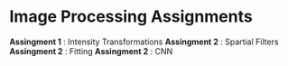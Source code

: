# Image Processing Assignments

**Assingment 1** : Intensity Transformations
**Assingment 2** : Spartial Filters
**Assingment 2** : Fitting
**Assingment 2** : CNN
